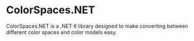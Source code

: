 # ColorSpaces.NET
ColorSpaces.NET is a .NET 6 library designed to make converting between different color spaces and color models easy.
